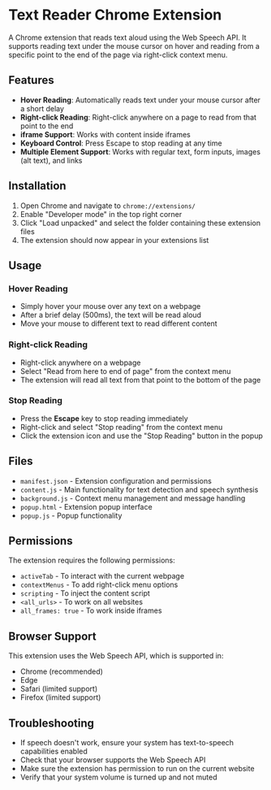 # Text Reader Chrome Extension

A Chrome extension that reads text aloud using the Web Speech API. It supports reading text under the mouse cursor on hover and reading from a specific point to the end of the page via right-click context menu.

## Features

- **Hover Reading**: Automatically reads text under your mouse cursor after a short delay
- **Right-click Reading**: Right-click anywhere on a page to read from that point to the end
- **iframe Support**: Works with content inside iframes
- **Keyboard Control**: Press Escape to stop reading at any time
- **Multiple Element Support**: Works with regular text, form inputs, images (alt text), and links

## Installation

1. Open Chrome and navigate to `chrome://extensions/`
2. Enable "Developer mode" in the top right corner
3. Click "Load unpacked" and select the folder containing these extension files
4. The extension should now appear in your extensions list

## Usage

### Hover Reading
- Simply hover your mouse over any text on a webpage
- After a brief delay (500ms), the text will be read aloud
- Move your mouse to different text to read different content

### Right-click Reading
- Right-click anywhere on a webpage
- Select "Read from here to end of page" from the context menu
- The extension will read all text from that point to the bottom of the page

### Stop Reading
- Press the **Escape** key to stop reading immediately
- Right-click and select "Stop reading" from the context menu
- Click the extension icon and use the "Stop Reading" button in the popup

## Files

- `manifest.json` - Extension configuration and permissions
- `content.js` - Main functionality for text detection and speech synthesis
- `background.js` - Context menu management and message handling
- `popup.html` - Extension popup interface
- `popup.js` - Popup functionality

## Permissions

The extension requires the following permissions:
- `activeTab` - To interact with the current webpage
- `contextMenus` - To add right-click menu options
- `scripting` - To inject the content script
- `<all_urls>` - To work on all websites
- `all_frames: true` - To work inside iframes

## Browser Support

This extension uses the Web Speech API, which is supported in:
- Chrome (recommended)
- Edge
- Safari (limited support)
- Firefox (limited support)

## Troubleshooting

- If speech doesn't work, ensure your system has text-to-speech capabilities enabled
- Check that your browser supports the Web Speech API
- Make sure the extension has permission to run on the current website
- Verify that your system volume is turned up and not muted